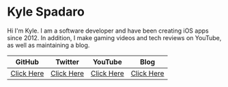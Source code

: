# Kyle Spadaro
Hi I'm Kyle. I am a software developer and have been creating iOS apps since 2012. In addition, I make gaming videos and tech reviews on YouTube, as well as maintaining a blog.


| GitHub | Twitter |   YouTube   |  Blog  |
|--------|---------|-------------|--------|
|[Click Here](https://github.com/kylespadaro)|[Click Here](https://twitter.com/kylespadaro)|[Click Here](https://youtube.com/kylespadaro)|[Click Here](https://kylespadaro.wordpress.com)|
